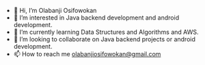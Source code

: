 - 👋 Hi, I’m Olabanji Osifowokan
- 👀 I’m interested in Java backend development and android development.
- 🌱 I’m currently learning Data Structures and Algorithms and AWS.
- 💞️ I’m looking to collaborate on Java backend projects or android development.
- 📫 How to reach me olabanjiosifowokan@gmail.com

<!---
olabanji12/olabanji12 is a ✨ special ✨ repository because its `README.md` (this file) appears on your GitHub profile.
You can click the Preview link to take a look at your changes.
--->

